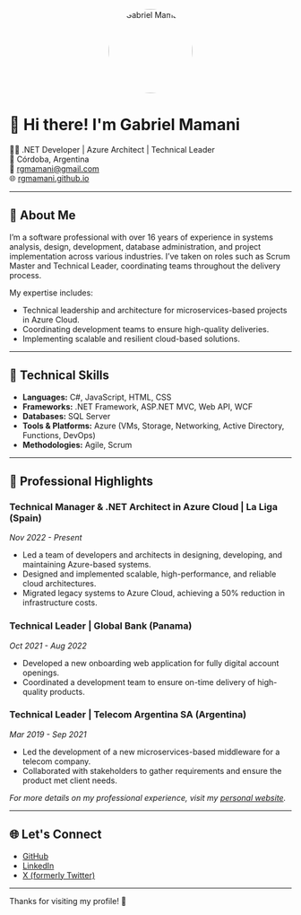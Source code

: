 <p align="center">
  <img src="https://rgmamani.github.io/img/yo2.jpg" width="150" alt="Gabriel Mamani" style="border-radius: 50%;">
</p>

# 👋 Hi there! I'm Gabriel Mamani

🧑‍💻 .NET Developer | Azure Architect | Technical Leader  
📍 Córdoba, Argentina  
📧 rgmamani@gmail.com  
🌐 [rgmamani.github.io](https://rgmamani.github.io/)

---

## 🧠 About Me

I’m a software professional with over 16 years of experience in systems analysis, design, development, database administration, and project implementation across various industries. I’ve taken on roles such as Scrum Master and Technical Leader, coordinating teams throughout the delivery process.

My expertise includes:

- Technical leadership and architecture for microservices-based projects in Azure Cloud.
- Coordinating development teams to ensure high-quality deliveries.
- Implementing scalable and resilient cloud-based solutions.

---

## 🚀 Technical Skills

- **Languages:** C#, JavaScript, HTML, CSS  
- **Frameworks:** .NET Framework, ASP.NET MVC, Web API, WCF  
- **Databases:** SQL Server  
- **Tools & Platforms:** Azure (VMs, Storage, Networking, Active Directory, Functions, DevOps)  
- **Methodologies:** Agile, Scrum  

---

## 🏢 Professional Highlights

### Technical Manager & .NET Architect in Azure Cloud | La Liga (Spain)  
*Nov 2022 - Present*

- Led a team of developers and architects in designing, developing, and maintaining Azure-based systems.
- Designed and implemented scalable, high-performance, and reliable cloud architectures.
- Migrated legacy systems to Azure Cloud, achieving a 50% reduction in infrastructure costs.

### Technical Leader | Global Bank (Panama)  
*Oct 2021 - Aug 2022*

- Developed a new onboarding web application for fully digital account openings.
- Coordinated a development team to ensure on-time delivery of high-quality products.

### Technical Leader | Telecom Argentina SA (Argentina)  
*Mar 2019 - Sep 2021*

- Led the development of a new microservices-based middleware for a telecom company.
- Collaborated with stakeholders to gather requirements and ensure the product met client needs.

*For more details on my professional experience, visit my [personal website](https://rgmamani.github.io/).*

---

## 🌐 Let's Connect

- [GitHub](https://github.com/rgmamani)  
- [LinkedIn](https://www.linkedin.com/in/gabriel-mamani)  
- [X (formerly Twitter)](https://x.com/rgmamani)

---

Thanks for visiting my profile! 🚀
